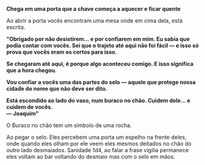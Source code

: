 **Chega em uma porta que a chave começa a aquecer e ficar quente**

Ao abrir a porta vocês encontram uma mesa onde em cima dela, está escrita.

**"Obrigado por não desistirem… e por confiarem em mim. Eu sabia que podia contar com vocês. Sei que o trajeto até aqui não foi fácil — e isso só prova que vocês eram os certos para isso.**

**Se chegaram até aqui, é porque algo aconteceu comigo. E isso significa que a hora chegou.**

**Vou confiar a vocês uma das partes do selo — aquele que protege nossa cidade do nome que não deve ser dito.**

**Está escondido ao lado do vaso, num buraco no chão. Cuidem dele… e cuidem de vocês.**  
**— Joaquim"**

O Buraco no chão tem um símbolo de uma rocha.

Ao pegar o selo.
Eles percebem uma porta um espelho na frente deles, onde quando eles olham por ele veem eles mesmos deitados no chão do outro lado desmaiados. Sanidade 1d4, ao falar a frase vigilia permanece eles voltam ao bar voltando do desmaio mas com o selo em mãos.